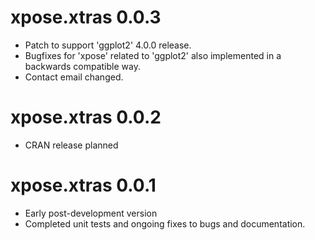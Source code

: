 # xpose.xtras 0.0.3

* Patch to support 'ggplot2' 4.0.0 release.
* Bugfixes for 'xpose' related to 'ggplot2' also implemented
in a backwards compatible way.
* Contact email changed.

# xpose.xtras 0.0.2

* CRAN release planned

# xpose.xtras 0.0.1

* Early post-development version
* Completed unit tests and ongoing fixes to bugs and documentation.
